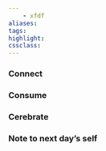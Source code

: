 ```yaml
---
	- xfdf
aliases:  
tags:
highlight:  
cssclass:
---
```


### Connect 
### Consume
### Cerebrate
### Note to next day’s self
